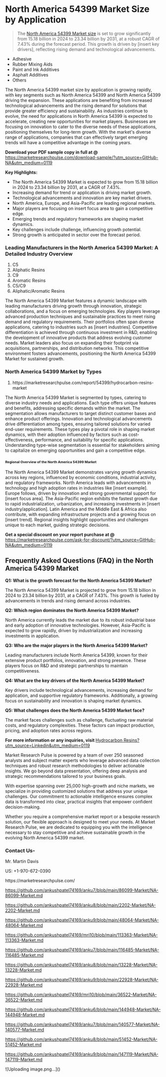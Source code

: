 <h1>North America 54399 Market&nbsp;Size by Application</h1><blockquote><p>The <a href="https://marketresearchpulse.com/download-sample/?utm_source=GitHub-NA&amp;utm_medium=0119">North America 54399 Market size</a> is set to grow significantly from 15.18 billion in 2024 to 23.34 billion by 2031, at a robust CAGR of 7.43% during the forecast period. This growth is driven by [insert key drivers], reflecting rising demand and technological advancements.</p></blockquote><ul><li>Adhesive<li> Rubber Mixing Aids<li> Paint and Ink Additives<li> Asphalt Additives<li> Others</li></ul><p>The North America 54399 market size by application is growing rapidly, with key segments such as North America 54399 and North America 54399 driving the expansion. These applications are benefiting from increased technological advancements and the rising demand for solutions that provide greater efficiency and sustainability. As industries continue to evolve, the need for applications in North America 54399 is expected to accelerate, creating new opportunities for market players. Businesses are focusing on innovation to cater to the diverse needs of these applications, positioning themselves for long-term growth. With the market's diverse range of applications, companies that can effectively target emerging trends will have a competitive advantage in the coming years.</p><p><strong>Download your PDF sample copy in full at @ </strong><a href="https://marketresearchpulse.com/download-sample/?utm_source=GitHub-NA&amp;utm_medium=0119">https://marketresearchpulse.com/download-sample/?utm_source=GitHub-NA&amp;utm_medium=0119</a></p><p><strong>Key Highlights: </strong></p><ul><li>The North America 54399 Market is expected to grow from 15.18 billion in 2024 to 23.34 billion by 2031, at a CAGR of 7.43%.</li><li>Increasing demand for trend or application is driving market growth.</li><li>Technological advancements and innovation are key market drivers.</li><li>North America, Europe, and Asia-Pacific are leading regional markets.</li><li>Major players are focusing on insert focus area to gain a competitive edge.</li><li>Emerging trends and regulatory frameworks are shaping market dynamics.</li><li>Key challenges include challenge, influencing growth potential.</li><li>Strong growth is anticipated in sector over the forecast period.</li></ul><h3>Leading Manufacturers in the North America 54399 Market: A Detailed Industry Overview</h3><ol><li>C5<li> Aliphatic Resins<li> C9<li> Aromatic Resins<li> C5/C9<li> Aliphatic/Aromatic Resins</li></ol><div class="flex max-w-full flex-col flex-grow"><div class="min-h-8 text-message flex w-full flex-col items-end gap-2 whitespace-normal break-words [.text-message+&amp;]:mt-5" dir="auto" data-message-author-role="assistant" data-message-id="fd8432e4-4910-450d-b182-61b7bfb0a01f" data-message-model-slug="gpt-4o"><div class="flex w-full flex-col gap-1 empty:hidden first:pt-[3px]"><div class="markdown prose w-full break-words dark:prose-invert light"><p>The North America 54399 Market features a dynamic landscape with leading manufacturers driving growth through innovation, strategic collaborations, and a focus on emerging technologies. Key players leverage advanced production techniques and sustainable practices to meet rising demand and regulatory requirements. Their portfolios often span diverse applications, catering to industries such as [insert industries]. Competitive differentiation is achieved through continuous investment in R&amp;D, enabling the development of innovative products that address evolving customer needs. Market leaders also focus on expanding their footprint via acquisitions, partnerships, and distribution networks. This competitive environment fosters advancements, positioning the North America 54399 Market for sustained growth.</p></div></div></div></div><h3>North America 54399 Market by Types</h3><ol><li>https://marketresearchpulse.com/report/54399/hydrocarbon-resins-market</li></ol><div class="flex max-w-full flex-col flex-grow"><div class="min-h-8 text-message flex w-full flex-col items-end gap-2 whitespace-normal break-words [.text-message+&amp;]:mt-5" dir="auto" data-message-author-role="assistant" data-message-id="084470be-0bb7-4664-bddf-5156b4f41249" data-message-model-slug="gpt-4o-mini"><div class="flex w-full flex-col gap-1 empty:hidden first:pt-[3px]"><div class="markdown prose w-full break-words dark:prose-invert light"><p>The North America 54399 Market is segmented by types, catering to diverse industry needs and applications. Each type offers unique features and benefits, addressing specific demands within the market. The segmentation allows manufacturers to target distinct customer bases and enhance product offerings. Innovation and technological advancements drive differentiation among types, ensuring tailored solutions for varied end-user requirements. These types play a pivotal role in shaping market dynamics, with their adoption influenced by factors such as cost-effectiveness, performance, and suitability for specific applications. Understanding type-wise segmentation is essential for stakeholders aiming to capitalize on emerging opportunities and gain a competitive edge.</p></div></div></div></div><h3><span style="font-size: 11px;">Regional Overview of the North America 54399 Market</span></h3><div class="flex max-w-full flex-col flex-grow"><div class="min-h-8 text-message flex w-full flex-col items-end gap-2 whitespace-normal break-words [.text-message+&amp;]:mt-5" dir="auto" data-message-author-role="assistant" data-message-id="e9038762-ce64-4e30-91c9-9bd413514231" data-message-model-slug="gpt-4o-mini"><div class="flex w-full flex-col gap-1 empty:hidden first:pt-[3px]"><div class="markdown prose w-full break-words dark:prose-invert light"><p>The North America 54399 Market demonstrates varying growth dynamics across key regions, influenced by economic conditions, industrial activity, and regulatory frameworks. North America leads with advancements in technology and high adoption rates in industries like [insert example]. Europe follows, driven by innovation and strong governmental support for [insert focus area]. The Asia-Pacific region exhibits the fastest growth due to rapid industrialization, urbanization, and increasing investments in [insert industry/application]. Latin America and the Middle East &amp; Africa also contribute, with expanding infrastructure projects and a growing focus on [insert trend]. Regional insights highlight opportunities and challenges unique to each market, guiding strategic decisions.</p></div></div></div></div><p><strong>Get a special discount on your report purchase at @ </strong><a href="https://marketresearchpulse.com/ask-for-discount/?utm_source=GitHub-NA&amp;utm_medium=0119">https://marketresearchpulse.com/ask-for-discount/?utm_source=GitHub-NA&amp;utm_medium=0119</a></p><h2>Frequently Asked Questions (FAQ) in the North America 54399 Market</h2><p><strong>Q1: What is the growth forecast for the North America 54399 Market?</strong></p><p>The North America 54399 Market is projected to grow from 15.18 billion in 2024 to 23.34 billion by 2031, at a CAGR of 7.43%. This growth is fueled by advancements in trends and rising demand across industries.</p><p><strong>Q2: Which region dominates the North America 54399 Market?</strong></p><p>North America currently leads the market due to its robust industrial base and early adoption of innovative technologies. However, Asia-Pacific is expected to grow rapidly, driven by industrialization and increasing investments in application.</p><p><strong>Q3: Who are the major players in the North America 54399 Market?</strong></p><p>Leading manufacturers include North America 54399, known for their extensive product portfolios, innovation, and strong presence. These players focus on R&amp;D and strategic partnerships to maintain competitiveness.</p><p><strong>Q4: What are the key drivers of the North America 54399 Market?</strong></p><p>Key drivers include technological advancements, increasing demand for application, and supportive regulatory frameworks. Additionally, a growing focus on sustainability and innovation is shaping market dynamics.</p><p><strong>Q5: What challenges does the North America 54399 Market face?</strong></p><p>The market faces challenges such as challenge, fluctuating raw material costs, and regulatory complexities. These factors can impact production, pricing, and adoption rates across regions.</p><p><strong>For more information or any inquiries, visit&nbsp;</strong><a href="Hydrocarbon Resins?utm_source=Linkedin&utm_medium=0119">Hydrocarbon Resins?utm_source=Linkedin&utm_medium=0119</a></p><p>Market Research Pulse is powered by a team of over 250 seasoned analysts and subject matter experts who leverage advanced data collection techniques and robust research methodologies to deliver actionable insights. We go beyond data presentation, offering deep analysis and strategic recommendations tailored to your business goals.</p><p>With expertise spanning over 25,000 high-growth and niche markets, we specialize in providing customized solutions that address your unique challenges. Our commitment to actionable intelligence ensures complex data is transformed into clear, practical insights that empower confident decision-making.</p><p>Whether you require a comprehensive market report or a bespoke research solution, our flexible approach is designed to meet your needs. At Market Research Pulse, we are dedicated to equipping you with the intelligence necessary to stay competitive and achieve sustainable growth in the evolving North America 54399 market.</p><h3><strong>Contact Us-</strong></h3><p>Mr. Martin Davis</p><p>US: +1-970-672-0390</p><p>https://marketresearchpulse.com/</p><p><a href="https://github.com/ankushpatel74169/anku7/blob/main/86099-Market/NA-86099-Market.md">https://github.com/ankushpatel74169/anku7/blob/main/86099-Market/NA-86099-Market.md</a></p><p><a href="https://github.com/ankushpatel74169/anku8/blob/main/2202-Market/NA-2202-Market.md">https://github.com/ankushpatel74169/anku8/blob/main/2202-Market/NA-2202-Market.md</a></p><p><a href="https://github.com/ankushpatel74169/anku9/blob/main/48064-Market/NA-48064-Market.md">https://github.com/ankushpatel74169/anku9/blob/main/48064-Market/NA-48064-Market.md</a></p><p><a href="https://github.com/ankushpatel74169/mri10/blob/main/113363-Market/NA-113363-Market.md">https://github.com/ankushpatel74169/mri10/blob/main/113363-Market/NA-113363-Market.md</a></p><p><a href="https://github.com/ankushpatel74169/anku7/blob/main/116485-Market/NA-116485-Market.md">https://github.com/ankushpatel74169/anku7/blob/main/116485-Market/NA-116485-Market.md</a></p><p><a href="https://github.com/ankushpatel74169/anku8/blob/main/13228-Market/NA-13228-Market.md">https://github.com/ankushpatel74169/anku8/blob/main/13228-Market/NA-13228-Market.md</a></p><p><a href="https://github.com/ankushpatel74169/anku9/blob/main/22928-Market/NA-22928-Market.md">https://github.com/ankushpatel74169/anku9/blob/main/22928-Market/NA-22928-Market.md</a></p><p><a href="https://github.com/ankushpatel74169/mri10/blob/main/36522-Market/NA-36522-Market.md">https://github.com/ankushpatel74169/mri10/blob/main/36522-Market/NA-36522-Market.md</a></p><p><a href="https://github.com/ankushpatel74169/anku6/blob/main/144948-Market/NA-144948-Market.md">https://github.com/ankushpatel74169/anku6/blob/main/144948-Market/NA-144948-Market.md</a></p><p><a href="https://github.com/ankushpatel74169/anku7/blob/main/140577-Market/NA-140577-Market.md">https://github.com/ankushpatel74169/anku7/blob/main/140577-Market/NA-140577-Market.md</a></p><p><a href="https://github.com/ankushpatel74169/anku8/blob/main/51452-Market/NA-51452-Market.md">https://github.com/ankushpatel74169/anku8/blob/main/51452-Market/NA-51452-Market.md</a></p><p><a href="https://github.com/ankushpatel74169/anku9/blob/main/147119-Market/NA-147119-Market.md">https://github.com/ankushpatel74169/anku9/blob/main/147119-Market/NA-147119-Market.md</a></p>
![Uploading image.png…]()
